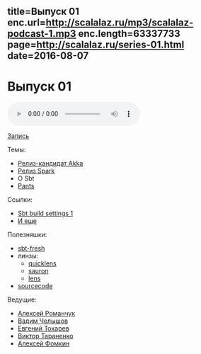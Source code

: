 title=Выпуск 01
enc.url=http://scalalaz.ru/mp3/scalalaz-podcast-1.mp3
enc.length=63337733
page=http://scalalaz.ru/series-01.html
date=2016-08-07
----
# Выпуск 01

<audio controls="" class="audio-panel">
    <source src="http://scalalaz.ru/mp3/scalalaz-podcast-1.mp3" type="audio/mpeg">
</audio>

[Запись](http://scalalaz.ru/mp3/scalalaz-podcast1.mp3)

Темы:

- [Релиз-кандидат Akka](http://akka.io/news/2016/08/02/akka-…4.9-RC1-released.html)
- [Релиз Spark](https://exit.sc/?url=http%3A%2F%2Fspark.apache.org%2Freleases%2Fspark-release-2-0-0.html)
- О Sbt
- [Pants](http://www.pantsbuild.org/)

Ссылки:

- [Sbt build settings 1](https://github.com/sbt/sbt/pull/2524#issuecomment-202749479)
- [И еще](http://stackoverflow.com/questions/35067187/sbt-idiomatic-way-to-add-settings/35545637#35545637)

Полезняшки:

- [sbt-fresh](http://github.com/sbt/sbt-fresh)
- линзы: 
  - [quicklens](http://github.com/adamw/quicklens)
  - [sauron](http://github.com/pathikrit/sauron)
  - [lens](http://github.com/xdotai/lens)
- [sourcecode](http://github.com/lihaoyi/sourcecode)

Ведущие:

- [Алексей Романчук](http://github.com/13h3r)
- [Вадим Челышов](http://github.com/dos65)
- [Евгений Токарев](http://github.com/strobe)
- [Виктор Тараненко](http://github.com/viktortnk)
- [Алексей Фомкин](http://github.com/fomkin)


